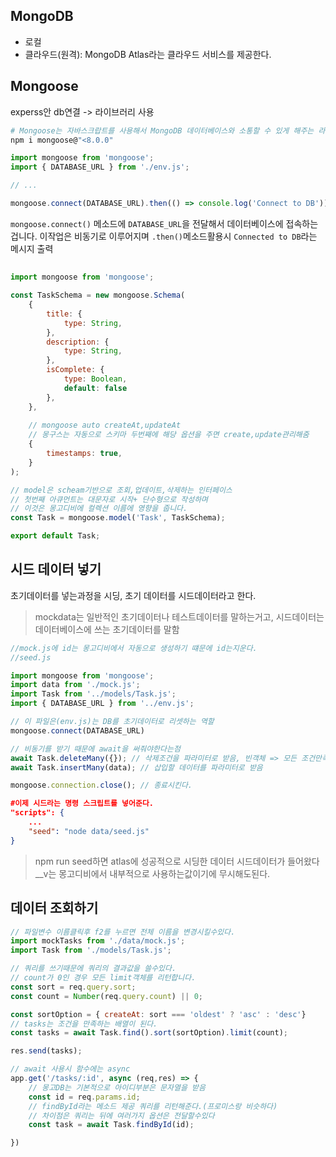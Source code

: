 ## MongoDB
- 로컬
- 클라우드(원격): MongoDB Atlas라는 클라우드 서비스를 제공한다.

## Mongoose
experss안 db연결 -> 라이브러리 사용
```bash
# Mongoose는 자바스크랍트를 사용해서 MongoDB 데이터베이스와 소통할 수 있게 해주는 라이브러리이다. Mongoose가 제공하는 API를 이용해서 데이터베이스에 접속하고 CRUD(Create, Read,Update,Delete)d연산을 하는것
npm i mongoose@"<8.0.0"
```

```js
import mongoose from 'mongoose';
import { DATABASE_URL } from './env.js';

// ...

mongoose.connect(DATABASE_URL).then(() => console.log('Connect to DB'))
```
`mongoose.connect()` 메소드에 `DATABASE_URL`을 전달해서 데이터베이스에 접속하는 겁니다. 이작업은 비동기로 이루어지며 `.then()`메소드활용시 `Connected to DB`라는 메시지 출력

##

```js
import mongoose from 'mongoose';

const TaskSchema = new mongoose.Schema(
	{
		title: {
			type: String,
		},
		description: {
			type: String,
		},
		isComplete: {
			type: Boolean,
			default: false
		},
	},
	
	// mongoose auto createAt,updateAt
	// 몽구스는 자동으로 스키마 두번째에 해당 옵션을 주면 create,update관리해줌
	{
		timestamps: true,
	}
);

// model은 scheam기반으로 조회,업데이트,삭제하는 인터페이스
// 첫번째 아큐먼트는 대문자로 시작+ 단수형으로 작성하며
// 이것은 몽고디비에 컬렉션 이름에 영향을 줍니다.
const Task = mongoose.model('Task', TaskSchema);

export default Task;
```

## 시드 데이터 넣기
초기데이터를 넣는과정을 시딩, 초기 데이터를 시드데이터라고 한다.
> mockdata는 일반적인 초기데이터나 테스트데이터를  말하는거고,
> 시드데이터는 데이터베이스에 쓰는 초기데이터를 말함

```js
//mock.js에 id는 몽고디비에서 자동으로 생성하기 떄문에 id는지운다.
//seed.js

import mongoose from 'mongoose';
import data from './mock.js';
import Task from '../models/Task.js';
import { DATABASE_URL } from '../env.js';

// 이 파일은(env.js)는 DB를 초기데이터로 리셋하는 역할
mongoose.connect(DATABASE_URL)

// 비동기를 받기 때문에 await을 써줘야한다는점
await Task.deleteMany({}); // 삭제조건을 파라미터로 받음, 빈객체 => 모든 조건만족 전부삭제
await Task.insertMany(data); // 삽입할 데이터를 파라미터로 받음

mongoose.connection.close(); // 종료시킨다.
```
```json
#이제 시드라는 명령 스크립트를 넣어준다.
"scripts": {
	...
	"seed": "node data/seed.js"
}
```
> npm run seed하면 atlas에 성공적으로 시딩한 데이터 시드데이터가 들어왔다
> __v는 몽고디비에서 내부적으로 사용하는값이기에 무시해도된다.

## 데이터 조회하기
```js
// 파일변수 이름클릭후 f2를 누르면 전체 이름을 변경시킬수있다.
import mockTasks from './data/mock.js';
import Task from './models/Task.js';

// 쿼리를 쓰기때문에 쿼리의 결과값을 쓸수있다.
// count가 0인 경우 모든 limit객체를 리턴합니다.
const sort = req.query.sort;
const count = Number(req.query.count) || 0;

const sortOption = { createAt: sort === 'oldest' ? 'asc' : 'desc'}
// tasks는 조건을 만족하는 배열이 된다.
const tasks = await Task.find().sort(sortOption).limit(count);

res.send(tasks);

// await 사용시 함수에는 async
app.get('/tasks/:id', async (req,res) => {
	// 몽고DB는 기본적으로 아이디부분은 문자열을 받음
	const id = req.params.id;
	// findById라는 메소드 제공 쿼리를 리턴해준다.(프로미스랑 비슷하다)
	// 차이점은 쿼리는 뒤에 여러가지 옵션은 전달할수있다
	const task = await Task.findById(id);

})

```